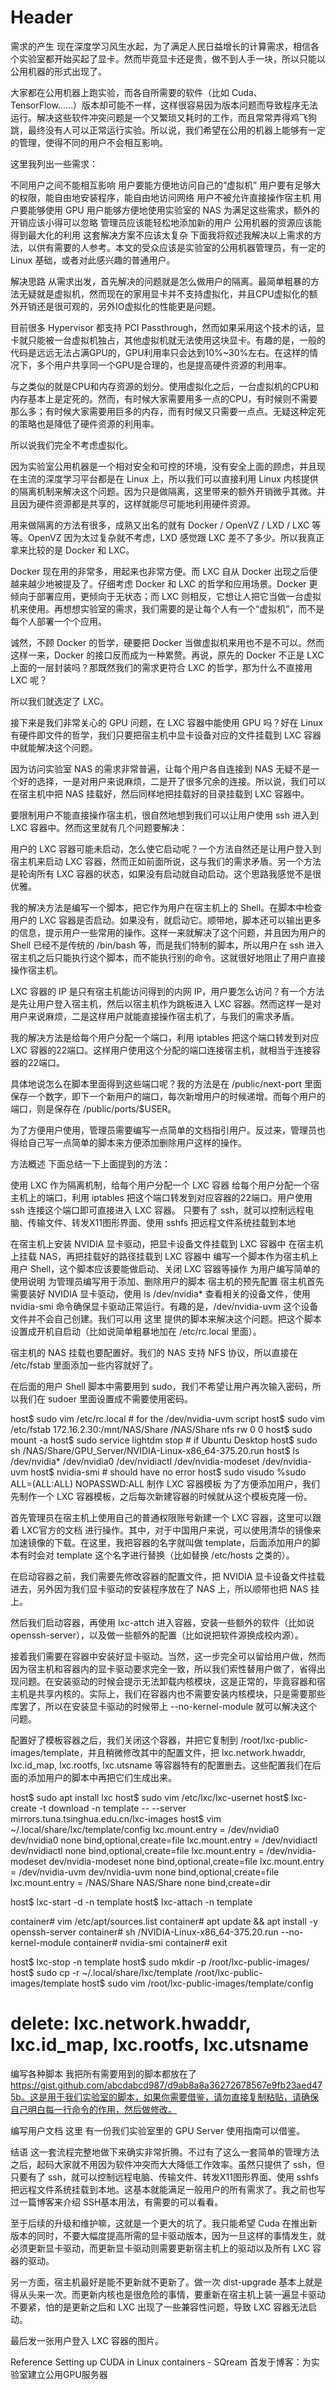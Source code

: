 <!-- TITLE: Muliti User -->
<!-- SUBTITLE: A quick summary of Muliti User -->

# Header
需求的产生
现在深度学习风生水起，为了满足人民日益增长的计算需求，相信各个实验室都开始买起了显卡。然而毕竟显卡还是贵，做不到人手一块，所以只能以公用机器的形式出现了。

大家都在公用机器上跑实验，而各自所需要的软件（比如 Cuda、TensorFlow……）版本却可能不一样，这样很容易因为版本问题而导致程序无法运行。解决这些软件冲突问题是一个又繁琐又耗时的工作，而且常常弄得鸡飞狗跳，最终没有人可以正常运行实验。所以说，我们希望在公用的机器上能够有一定的管理，使得不同的用户不会相互影响。

这里我列出一些需求：

不同用户之间不能相互影响
用户要能方便地访问自己的“虚拟机”
用户要有足够大的权限，能自由地安装程序，能自由地访问网络
用户不被允许直接操作宿主机
用户要能够使用 GPU
用户能够方便地使用实验室的 NAS
为满足这些需求，额外的开销应该小得可以忽略
管理员应该能轻松地添加新的用户
公用机器的资源应该能得到最大化的利用
这套解决方案不应该太复杂
下面我将叙述我解决以上需求的方法，以供有需要的人参考。本文的受众应该是实验室的公用机器管理员，有一定的 Linux 基础，或者对此感兴趣的普通用户。

解决思路
从需求出发，首先解决的问题就是怎么做用户的隔离。最简单粗暴的方法无疑就是虚拟机，然而现在的家用显卡并不支持虚拟化，并且CPU虚拟化的额外开销还是很可观的，另外IO虚拟化的性能更是问题。

目前很多 Hypervisor 都支持 PCI Passthrough，然而如果采用这个技术的话，显卡就只能被一台虚拟机独占，其他虚拟机就无法使用这块显卡。有趣的是，一般的代码是远远无法占满GPU的，GPU利用率只会达到10%~30%左右。在这样的情况下，多个用户共享同一个GPU是合理的，也是提高硬件资源的利用率。

与之类似的就是CPU和内存资源的划分。使用虚拟化之后，一台虚拟机的CPU和内存基本上是定死的。然而，有时候大家需要用多一点的CPU，有时候则不需要那么多；有时候大家需要用巨多的内存，而有时候又只需要一点点。无疑这种定死的策略也是降低了硬件资源的利用率。

所以说我们完全不考虑虚拟化。

因为实验室公用机器是一个相对安全和可控的环境，没有安全上面的顾虑，并且现在主流的深度学习平台都是在 Linux 上，所以我们可以直接利用 Linux 内核提供的隔离机制来解决这个问题。因为只是做隔离，这里带来的额外开销微乎其微。并且因为硬件资源都是共享的，这样就能尽可能地利用硬件资源。

用来做隔离的方法有很多，成熟又出名的就有 Docker / OpenVZ / LXD / LXC 等等。OpenVZ 因为太过复杂就不考虑，LXD 感觉跟 LXC 差不了多少。所以我真正拿来比较的是 Docker 和 LXC。

Docker 现在用的非常多，用起来也非常方便。而 LXC 自从 Docker 出现之后便越来越少地被提及了。仔细考虑 Docker 和 LXC 的哲学和应用场景。Docker 更倾向于部署应用，更倾向于无状态；而 LXC 则相反，它想让人把它当做一台虚拟机来使用。再想想实验室的需求，我们需要的是让每个人有一个“虚拟机”，而不是每个人部署一个个应用。

诚然，不顾 Docker 的哲学，硬要把 Docker 当做虚拟机来用也不是不可以。然而这样一来，Docker 的接口反而成为一种累赘。再说，原先的 Docker 不正是 LXC 上面的一层封装吗？那既然我们的需求更符合 LXC 的哲学，那为什么不直接用 LXC 呢？

所以我们就选定了 LXC。

接下来是我们非常关心的 GPU 问题，在 LXC 容器中能使用 GPU 吗？好在 Linux 有硬件即文件的哲学，我们只要把宿主机中显卡设备对应的文件挂载到 LXC 容器中就能解决这个问题。

因为访问实验室 NAS 的需求非常普遍，让每个用户各自连接到 NAS 无疑不是一个好的选择，一是对用户来说麻烦，二是开了很多冗余的连接。所以说，我们可以在宿主机中把 NAS 挂载好，然后同样地把挂载好的目录挂载到 LXC 容器中。

要限制用户不能直接操作宿主机，很自然地想到我们可以让用户使用 ssh 进入到 LXC 容器中。然而这里就有几个问题要解决：

用户的 LXC 容器可能未启动，怎么使它启动呢？一个方法自然还是让用户登入到宿主机来启动 LXC 容器，然而正如前面所说，这与我们的需求矛盾。另一个方法是轮询所有 LXC 容器的状态，如果没有启动就自动启动。这个思路我感觉不是很优雅。

我的解决方法是编写一个脚本，把它作为用户在宿主机上的 Shell。在脚本中检查用户的 LXC 容器是否启动。如果没有，就启动它。顺带地，脚本还可以输出更多的信息，提示用户一些常用的操作。这样一来就解决了这个问题，并且因为用户的 Shell 已经不是传统的 /bin/bash 等，而是我们特制的脚本，所以用户在 ssh 进入宿主机之后只能执行这个脚本，而不能执行别的命令。这就很好地阻止了用户直接操作宿主机。

LXC 容器的 IP 是只有宿主机能访问得到的内网 IP，用户要怎么访问？有一个方法是先让用户登入宿主机，然后以宿主机作为跳板进入 LXC 容器。然而这样一是对用户来说麻烦，二是这样用户就能直接操作宿主机了，与我们的需求矛盾。

我的解决方法是给每个用户分配一个端口，利用 iptables 把这个端口转发到对应 LXC 容器的22端口。这样用户使用这个分配的端口连接宿主机，就相当于连接容器的22端口。

具体地说怎么在脚本里面得到这些端口呢？我的方法是在 /public/next-port 里面保存一个数字，即下一个新用户的端口，每次新增用户的时候递增。而每个用户的端口，则是保存在 /public/ports/$USER。

为了方便用户使用，管理员需要编写一点简单的文档指引用户。反过来，管理员也得给自己写一点简单的脚本来方便添加删除用户这样的操作。

方法概述
下面总结一下上面提到的方法：

使用 LXC 作为隔离机制，给每个用户分配一个 LXC 容器
给每个用户分配一个宿主机上的端口，利用 iptables 把这个端口转发到对应容器的22端口。用户使用 ssh 连接这个端口即可直接进入 LXC 容器。
只要有了 ssh，就可以控制远程电脑、传输文件、转发X11图形界面、使用 sshfs 把远程文件系统挂载到本地


在宿主机上安装 NVIDIA 显卡驱动，把显卡设备文件挂载到 LXC 容器中
在宿主机上挂载 NAS，再把挂载好的路径挂载到 LXC 容器中
编写一个脚本作为宿主机上用户 Shell，这个脚本应该要能做启动、关闭 LXC 容器等操作
为用户编写简单的使用说明
为管理员编写用于添加、删除用户的脚本
宿主机的预先配置
宿主机首先需要装好 NVIDIA 显卡驱动，使用 ls /dev/nvidia* 查看相关的设备文件，使用 nvidia-smi 命令确保显卡驱动正常运行。有趣的是，/dev/nvidia-uvm 这个设备文件并不会自己创建。我们可以用 这里 提供的脚本来解决这个问题。把这个脚本设置成开机自启动（比如说简单粗暴地加在 /etc/rc.local 里面）。

宿主机的 NAS 挂载也要配置好。我们的 NAS 支持 NFS 协议，所以直接在 /etc/fstab 里面添加一些内容就好了。

在后面的用户 Shell 脚本中需要用到 sudo，我们不希望让用户再次输入密码，所以我们在 sudoer 里面设置成不需要使用密码。

host$ sudo vim /etc/rc.local     # for the /dev/nvidia-uvm script
host$ sudo vim /etc/fstab
172.16.2.30:/mnt/NAS/Share /NAS/Share nfs rw 0 0
host$ sudo mount -a
host$ sudo service lightdm stop  # if Ubuntu Desktop
host$ sudo sh /NAS/Share/GPU_Server/NVIDIA-Linux-x86_64-375.20.run
host$ ls /dev/nvidia*
/dev/nvidia0  /dev/nvidiactl  /dev/nvidia-modeset  /dev/nvidia-uvm
host$ nvidia-smi                 # should have no error
host$ sudo visudo
%sudo   ALL=(ALL:ALL) NOPASSWD:ALL
制作 LXC 容器模板
为了方便添加用户，我们先制作一个 LXC 容器模板，之后每次新建容器的时候就从这个模板克隆一份。

首先管理员在宿主机上使用自己的普通权限账号新建一个 LXC 容器，这里可以跟着 LXC官方的文档 进行操作。其中，对于中国用户来说，可以使用清华的镜像来加速镜像的下载。在这里，我把容器的名字就叫做 template，后面添加用户的脚本有时会对 template 这个名字进行替换（比如替换 /etc/hosts 之类的）。

在启动容器之前，我们需要先修改容器的配置文件，把 NVIDIA 显卡设备文件挂载进去，另外因为我们显卡驱动的安装程序放在了 NAS 上，所以顺带也把 NAS 挂上。

然后我们启动容器，再使用 lxc-attch 进入容器，安装一些额外的软件（比如说 openssh-server），以及做一些额外的配置（比如说把软件源换成校内源）。

接着我们需要在容器中安装好显卡驱动。当然，这一步完全可以留给用户做，然而因为宿主机和容器内的显卡驱动要求完全一致，所以我们索性替用户做了，省得出现问题。在安装驱动的时候会提示无法卸载内核模块，这是正常的，毕竟容器和宿主机是共享内核的。实际上，我们在容器内也不需要安装内核模块，只是需要那些库罢了，所以在安装显卡驱动的时候带上 --no-kernel-module 就可以解决这个问题。

配置好了模板容器之后，我们关闭这个容器，并把它复制到 /root/lxc-public-images/template，并且稍微修改其中的配置文件，把 lxc.network.hwaddr, lxc.id_map, lxc.rootfs, lxc.utsname 等容器特有的配置删去。这些配置我们在后面的添加用户的脚本中再把它们生成出来。

host$ sudo apt install lxc
host$ sudo vim /etc/lxc/lxc-usernet
host$ lxc-create -t download -n template -- --server mirrors.tuna.tsinghua.edu.cn/lxc-images
host$ vim ~/.local/share/lxc/template/config
lxc.mount.entry = /dev/nvidia0 dev/nvidia0 none bind,optional,create=file
lxc.mount.entry = /dev/nvidiactl dev/nvidiactl none bind,optional,create=file
lxc.mount.entry = /dev/nvidia-modeset dev/nvidia-modeset none bind,optional,create=file
lxc.mount.entry = /dev/nvidia-uvm dev/nvidia-uvm none bind,optional,create=file
lxc.mount.entry = /NAS/Share NAS/Share none bind,create=dir

host$ lxc-start -d -n template
host$ lxc-attach -n template

container# vim /etc/apt/sources.list
container# apt update && apt install -y openssh-server
container# sh /NVIDIA-Linux-x86_64-375.20.run --no-kernel-module
container# nvidia-smi
container# exit

host$ lxc-stop -n template
host$ sudo mkdir -p /root/lxc-public-images/
host$ sudo cp -r ~/.local/share/lxc/template /root/lxc-public-images/template
host$ sudo vim /root/lxc-public-images/template/config
# delete: lxc.network.hwaddr, lxc.id_map, lxc.rootfs, lxc.utsname
编写各种脚本
我把所有需要用到的脚本都放在了 https://gist.github.com/abcdabcd987/d9ab8a8a36272678567e9fb23aed475b。这是用于我们实验室的脚本，如果你需要借鉴，请勿直接复制粘贴，请确保自己明白每一行命令的作用，然后做修改。

编写用户文档
这里 有一份我们实验室里的 GPU Server 使用指南可以借鉴。

结语
这一套流程完整地做下来确实非常折腾。不过有了这么一套简单的管理方法之后，起码大家就不用因为软件冲突而大大降低工作效率。虽然只提供了 ssh，但只要有了 ssh，就可以控制远程电脑、传输文件、转发X11图形界面、使用 sshfs 把远程文件系统挂载到本地。这基本就能满足一般用户的所有需求了。我之前也写过一篇博客来介绍 SSH基本用法，有需要的可以看看。

至于后续的升级和维护嘛，这就是一个更大的坑了。我只能希望 Cuda 在推出新版本的同时，不要大幅度提高所需的显卡驱动版本，因为一旦这样的事情发生，就必须更新显卡驱动，而更新显卡驱动则需要更新宿主机上的驱动以及所有 LXC 容器的驱动。

另一方面，宿主机最好是能不更新就不更新了。做一次 dist-upgrade 基本上就是得从头来一次。而更新内核也是很危险的事情，要重新在宿主机上装一遍显卡驱动不要紧，怕的是更新之后和 LXC 出现了一些兼容性问题，导致 LXC 容器无法启动。

最后发一张用户登入 LXC 容器的图片。






Reference
Setting up CUDA in Linux containers - SQream
首发于博客：为实验室建立公用GPU服务器